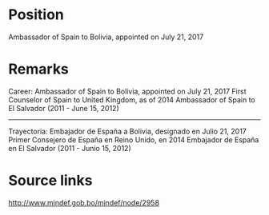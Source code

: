 # Position
Ambassador of Spain to Bolivia, appointed on July 21, 2017

# Remarks
Career:
Ambassador of Spain to Bolivia, appointed on July 21, 2017
First Counselor of Spain to United Kingdom, as of 2014
Ambassador of Spain to El Salvador (2011 - June 15, 2012)

**********************************************************************

Trayectoria:
Embajador de España a Bolivia, designado en Julio 21, 2017
Primer Consejero de España en Reino Unido, en 2014
Embajador de España en El Salvador (2011 - Junio 15, 2012)

# Source links
http://www.mindef.gob.bo/mindef/node/2958
